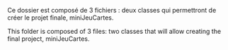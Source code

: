 Ce dossier est composé de 3 fichiers : deux classes qui permettront de créer le projet finale, miniJeuCartes.

This folder is composed of 3 files: two classes that will allow creating the final project, miniJeuCartes.
